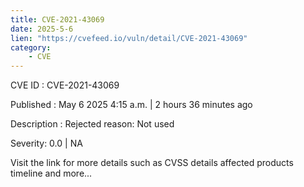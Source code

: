 ```yaml
---
title: CVE-2021-43069
date: 2025-5-6
lien: "https://cvefeed.io/vuln/detail/CVE-2021-43069"
category:
    - CVE
---
```


CVE ID : CVE-2021-43069

Published :  May 6
2025
4:15 a.m. | 2 hours
36 minutes ago

Description : Rejected reason: Not used

Severity: 0.0 | NA

Visit the link for more details
such as CVSS details
affected products
timeline
and more...
